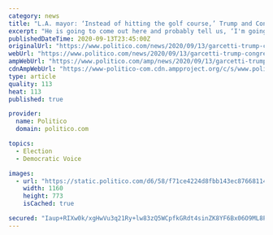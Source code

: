 ```yaml
---
category: news
title: "L.A. mayor: ‘Instead of hitting the golf course,’ Trump and Congress should ensure wildfire aid"
excerpt: "He is going to come out here and probably tell us, ‘I'm going to send you rakes instead of more help,’” Garcetti said on CNN."
publishedDateTime: 2020-09-13T23:45:00Z
originalUrl: "https://www.politico.com/news/2020/09/13/garcetti-trump-congress-wildfire-aid-413342"
webUrl: "https://www.politico.com/news/2020/09/13/garcetti-trump-congress-wildfire-aid-413342"
ampWebUrl: "https://www.politico.com/amp/news/2020/09/13/garcetti-trump-congress-wildfire-aid-413342"
cdnAmpWebUrl: "https://www-politico-com.cdn.ampproject.org/c/s/www.politico.com/amp/news/2020/09/13/garcetti-trump-congress-wildfire-aid-413342"
type: article
quality: 113
heat: 113
published: true

provider:
  name: Politico
  domain: politico.com

topics:
  - Election
  - Democratic Voice

images:
  - url: "https://static.politico.com/d6/58/f71ce4224d8fbb143ec87668114c/20200913-cawildfire-gty-773.jpg"
    width: 1160
    height: 773
    isCached: true

secured: "Iaup+RIXw0k/xgHwVu3q21Ry+lw83zQ5WCpfkGRdt4sinZK8YF6Bx06O9ML8PJggPxxoGeBuuiCOPQ2Kf0KY+Loqz2nk86VSenXwEekLNUdddK1kB/qyXidweZww8loLcQEFm28jOu/zHWTl/velpqU3HI/eItnAh/+cE+MfJw80MJC9+TrlAyCB336fMAkKg4lhlqrV9aQ2Sl3t8FBMaoy55o4akjAvpI6Vw7sD0ZKrky8JygMcs5IzpISHWsnFqIVBYa10aUdMsC2bIvUDKOwljHF42C73olo0Tb9EusF6s2gpRLMFqZAVy29Qa3WKfTEisM1jhS1Ms+wKaegP3SIgMNgG8382Rl/mxSRMkCw=;2Yo5eKWwcgxLr1uf/QRbjg=="
---
```


